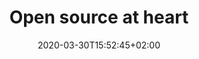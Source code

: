 ---
title: "Open source at heart"
description: ""
text: "More than just a license, open source is a collaborative model which is fundamental to the way humans have designed software and hardware infrastructure, and it has been proven a viable approach many times over.


At Pollen Robotics, we aim at fostering knowledge-sharing in the community to help the AI revolution happen. So we believe that instead of attempting to monopolise some particular problem, we have to collaborate with our customers and partners on solutions that will benefit everyone."
offer: "We offer a [**50% discount on our development services fees**](/services) to client willing to release the work under open source licenses as it will benefit to many." 
project_grid_title: Browse our open source projects
project_grid_comment: And do not hesitate to contribute as well ;-)
image: "/img/opensource/hubert_bonisseur_de_la_bath.jpg"
date: 2020-03-30T15:52:45+02:00
draft: false
layout: opensource
---